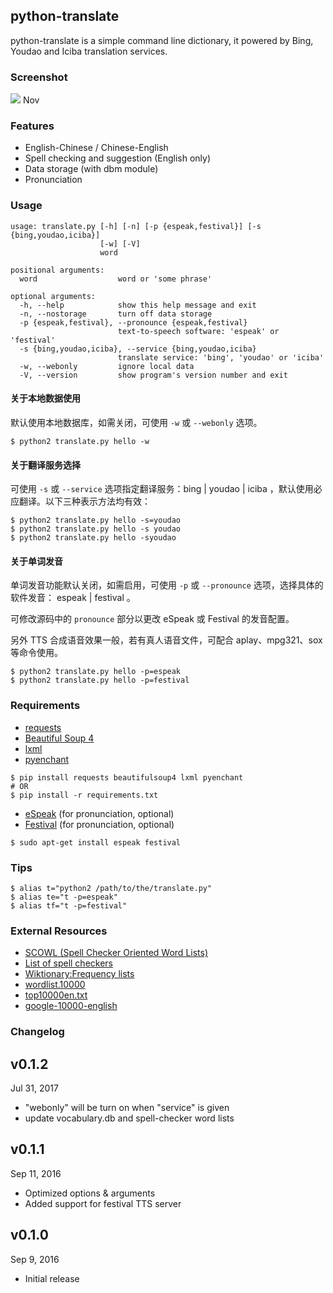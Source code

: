 ## python-translate
python-translate is a simple command line dictionary, it powered by Bing, Youdao and Iciba translation services.

### Screenshot
![](https://raw.githubusercontent.com/caspartse/python-translate/master/screenshot_v0.1.2.jpg)
Nov
### Features
* English-Chinese / Chinese-English
* Spell checking and suggestion (English only)
* Data storage (with dbm module)
* Pronunciation

### Usage
```
usage: translate.py [-h] [-n] [-p {espeak,festival}] [-s {bing,youdao,iciba}]
                    [-w] [-V]
                    word

positional arguments:
  word                  word or 'some phrase'

optional arguments:
  -h, --help            show this help message and exit
  -n, --nostorage       turn off data storage
  -p {espeak,festival}, --pronounce {espeak,festival}
                        text-to-speech software: 'espeak' or 'festival'
  -s {bing,youdao,iciba}, --service {bing,youdao,iciba}
                        translate service: 'bing', 'youdao' or 'iciba'
  -w, --webonly         ignore local data
  -V, --version         show program's version number and exit
```

#### 关于本地数据使用

默认使用本地数据库，如需关闭，可使用 `-w` 或 `--webonly` 选项。
```
$ python2 translate.py hello -w
```

#### 关于翻译服务选择

可使用 `-s` 或 `--service` 选项指定翻译服务：bing |  youdao |  iciba ，默认使用必应翻译。以下三种表示方法均有效：
```
$ python2 translate.py hello -s=youdao
$ python2 translate.py hello -s youdao
$ python2 translate.py hello -syoudao
```

#### 关于单词发音

单词发音功能默认关闭，如需启用，可使用 `-p` 或 `--pronounce` 选项，选择具体的软件发音： espeak | festival 。

可修改源码中的 `pronounce` 部分以更改 eSpeak 或 Festival 的发音配置。

另外 TTS 合成语音效果一般，若有真人语音文件，可配合 aplay、mpg321、sox 等命令使用。
```
$ python2 translate.py hello -p=espeak
$ python2 translate.py hello -p=festival
```

### Requirements
* [requests](http://python-requests.org)
* [Beautiful Soup 4](https://www.crummy.com/software/BeautifulSoup/)
* [lxml](http://lxml.de/)
* [pyenchant](https://pythonhosted.org/pyenchant/)

```
$ pip install requests beautifulsoup4 lxml pyenchant
# OR
$ pip install -r requirements.txt
```

* [eSpeak](http://espeak.sourceforge.net/) (for pronunciation, optional)
* [Festival](http://www.cstr.ed.ac.uk/projects/festival/) (for pronunciation, optional)

```
$ sudo apt-get install espeak festival
```

### Tips
```
$ alias t="python2 /path/to/the/translate.py"
$ alias te="t -p=espeak"
$ alias tf="t -p=festival"
```

### External Resources
* [SCOWL (Spell Checker Oriented Word Lists)](http://wordlist.aspell.net/)
* [List of spell checkers](http://www.dmoz.org/Arts/Writers_Resources/Software/Spelling_and_Grammar/Spell_Checkers)
* [Wiktionary:Frequency lists](https://en.wiktionary.org/wiki/Wiktionary:Frequency_lists)
* [wordlist.10000](http://www.mit.edu/~ecprice/wordlist.10000)
* [top10000en.txt](http://wortschatz.uni-leipzig.de/Papers/top10000en.txt)
* [google-10000-english](https://github.com/first20hours/google-10000-english)

### Changelog

v0.1.2
---
Jul 31, 2017

* "webonly" will be turn on when "service" is given
* update vocabulary.db and spell-checker word lists

v0.1.1
---
Sep 11, 2016

* Optimized options & arguments
* Added support for festival TTS server

v0.1.0
---
Sep 9, 2016

* Initial release

